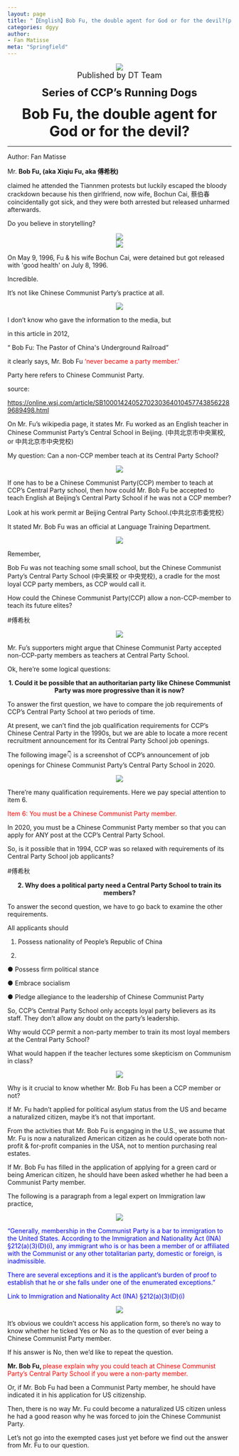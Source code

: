 ```yaml
---
layout: page
title: "【English】Bob Fu, the double agent for God or for the devil?(part 3)"
categories: dgyy
author:
- Fan Matisse
meta: "Springfield"
---
```




<center>
    <img src="../../../../image/dt/logo.png"/>
</center>

<center>
    <font size=4>
        Published by DT Team
    </font>
</center>
    
**<center><font size=5>Series of CCP’s Running Dogs</font></center>**
    
**<center><font size=6>Bob Fu, the double agent for God or for the devil?</font></center>**

<hr>

Author: Fan Matisse

Mr. **Bob Fu, (aka Xiqiu Fu, aka 傅希秋)**

claimed he attended the Tiannmen protests but luckily escaped the bloody crackdown because his then girlfriend, now wife, Bochun Cai, 蔡伯春coincidentally got sick, and they were both arrested but released unharmed afterwards.

Do you believe in storytelling?

<center>
    <img src="../../../../image/dt/fxq_3_1.png"/>
</center>

<center>
    <img src="../../../../image/dt/fxq_3_2.png"/>
</center>

On May 9, 1996, Fu & his wife Bochun Cai, were detained but got released with 'good health' on July 8, 1996. 

Incredible. 

It’s not like Chinese Communist Party’s practice at all.

<center>
    <img src="../../../../image/dt/fxq_3_3.png"/>
</center>

I don’t know who gave the information to the media, but 

in this article in 2012, 

“ Bob Fu: The Pastor of China's Underground Railroad”

it clearly says, Mr. Bob Fu <font color="red">‘never became a party member.’ </font>

Party here refers to Chinese Communist Party.

source:

https://online.wsj.com/article/SB10001424052702303640104577438562289689498.html

On Mr. Fu’s wikipedia page, it states Mr. Fu worked as an English teacher in Chinese Communist Party’s Central School in Beijing. (中共北京市中央黨校, or 中共北京市中央党校)

My question: Can a non-CCP member teach at its Central Party School?

<center>
    <img src="../../../../image/dt/fxq_3_4.png"/>
</center>

If one has to be a Chinese Communist Party(CCP) member to teach at CCP’s Central Party school, then how could Mr. Bob Fu be accepted to teach English at Beijing’s Central Party School if he was not a CCP member? 

Look at his work permit ar Beijing Central Party School.(中共北京市委党校）

It stated Mr. Bob Fu was an official at Language Training Department.

<center>
    <img src="../../../../image/dt/fxq_3_5.png"/>
</center>

Remember, 

Bob Fu was not teaching some small school, but the Chinese Communist Party’s Central Party School (中央黨校 or 中央党校), a cradle for the most loyal CCP party members, as CCP would call it.

How could the Chinese Communist Party(CCP) allow a non-CCP-member to teach its future elites?

#傅希秋

<center>
    <img src="../../../../image/dt/fxq_3_6.png"/>
</center>

Mr. Fu’s supporters might argue that Chinese Communist Party accepted non-CCP-party members as teachers at Central Party School. 

Ok, here’re some logical questions:

<b><center>1.	Could it be possible that an authoritarian party like Chinese Communist Party was more progressive than it is now?</center></b>

To answer the first question, we have to compare the job requirements of CCP’s Central Party School at two periods of time.

At present, we can’t find the job qualification requirements for CCP’s Chinese Central Party in the 1990s, but we are able to locate a more recent  recruitment announcement for its Central Party School job openings.

The following image👇 is a screenshot of CCP’s announcement of job openings for Chinese Communist Party’s Central Party School in 2020.

<center>
    <img src="../../../../image/dt/fxq_3_7.png"/>
</center>

There’re many qualification requirements. Here we pay special attention to item 6. 

<font color="red">Item 6: You must be a Chinese Communist Party member.</font>


In 2020, you must be a Chinese Communist Party member so that you can apply for ANY post at the CCP’s Central Party School.

So, is it possible that in 1994, CCP was so relaxed with requirements of its Central Party School job applicants?

#傅希秋

<b><center>2.	Why does a political party need a Central Party School to train its members?</center></b>

To answer the second question, we have to go back to examine the other requirements.

All applicants should

1) Possess nationality of People’s Republic of  China 

2) 

●	Possess firm political stance

●	Embrace socialism 

●	Pledge allegiance to the leadership of Chinese  Communist Party 

So, CCP’s Central Party School only accepts loyal party believers as its staff. They don’t allow any doubt on the party’s leadership.

Why would CCP permit a non-party member to train its most loyal members at the Central Party School?

What would happen if the teacher lectures some skepticism on Communism in class? 

<center>
    <img src="../../../../image/dt/fxq_3_8.png"/>
</center>

Why is it crucial to know whether Mr. Bob Fu has been a CCP member or not? 

If Mr. Fu hadn’t applied for political asylum status from the US and became a naturalized citizen, maybe it’s not that important.

From the activities that Mr. Bob Fu is engaging in the U.S., we assume that Mr. Fu is now a naturalized American citizen as he could operate both non-profit & for-profit companies in the USA, not to mention purchasing real estates.

If Mr. Bob Fu has filled in the application of applying for a green card or being American citizen, he should have been asked whether he had been a Communist Party member.

The following is a paragraph from a legal expert on Immigration law  practice,

<center>
    <img src="../../../../image/dt/fxq_3_9.png"/>
</center>

<font color="blue">“Generally, membership in the Communist Party is a bar to immigration to the United States.  According to the Immigration and Nationality Act (INA) §212(a)(3)(D)(i), any immigrant who is or has been a member of or affiliated with the Communist or any other totalitarian party, domestic or foreign, is inadmissible. </font>
<p><p>

<font color="blue">There are several exceptions and it is the applicant’s burden of proof to establish that he or she falls under one of the enumerated exceptions.”</font>
<p><p>

<font color="blue">Link to Immigration and Nationality Act (INA) §212(a)(3)(D)(i)</font>
</p>

<center>
    <img src="../../../../image/dt/fxq_3_10.png"/>
</center>
<p><p>

It’s obvious we couldn’t access his application form, so there’s no way to know whether he ticked Yes or No as to the question of ever being a Chinese Communist Party member.<p><p>

If his answer is No, then we’d like to repeat the question. <p><p>

<b>Mr. Bob Fu, </b><font color="red">please explain why you could teach at Chinese Communist Party’s Central Party School if you were a non-party member.</font><p><p>

Or, if Mr. Bob Fu had been a Communist Party member, he should have indicated  it in his application for US citizenship. <p><p>

Then, there is no way Mr. Fu could become a naturalized US citizen unless he had a good reason why he was forced to join the Chinese Communist Party.<p><p>

Let’s not go into the exempted cases just yet before we find out the answer from Mr. Fu to our question.